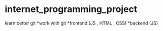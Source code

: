 # internet_programming_project
 learn better git
*work with git
*frontend (JS , HTML , CSS)
*backend (JS)
